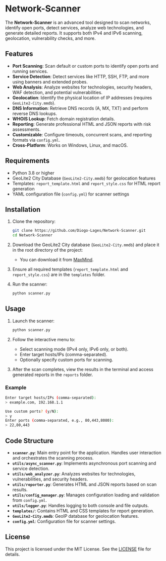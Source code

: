 # Network-Scanner

The **Network-Scanner** is an advanced tool designed to scan networks, identify open ports, detect services, analyze web technologies, and generate detailed reports. It supports both IPv4 and IPv6 scanning, geolocation, vulnerability checks, and more.

## Features

- **Port Scanning**: Scan default or custom ports to identify open ports and running services.
- **Service Detection**: Detect services like HTTP, SSH, FTP, and more using banners and extended probes.
- **Web Analysis**: Analyze websites for technologies, security headers, WAF detection, and potential vulnerabilities.
- **Geolocation**: Identify the physical location of IP addresses (requires `GeoLite2-City.mmdb`).
- **DNS Information**: Retrieve DNS records (A, MX, TXT) and perform reverse DNS lookups.
- **WHOIS Lookup**: Fetch domain registration details.
- **Reporting**: Generate professional HTML and JSON reports with risk assessments.
- **Customizable**: Configure timeouts, concurrent scans, and reporting formats via `config.yml`.
- **Cross-Platform**: Works on Windows, Linux, and macOS.

## Requirements

- Python 3.8 or higher
- GeoLite2 City Database (`GeoLite2-City.mmdb`) for geolocation features
- Templates: `report_template.html` and `report_style.css` for HTML report generation
- YAML configuration file (`config.yml`) for scanner settings

## Installation

1. Clone the repository:
   ```bash
   git clone https://github.com/Diogo-Lages/Network-Scanner.git
   cd Network-Scanner
   ```

2. Download the GeoLite2 City database (`GeoLite2-City.mmdb`) and place it in the root directory of the project:
   - You can download it from [MaxMind](https://www.maxmind.com).

3. Ensure all required templates (`report_template.html` and `report_style.css`) are in the `templates` folder.

4. Run the scanner:
   ```bash
   python scanner.py
   ```

## Usage

1. Launch the scanner:
   ```bash
   python scanner.py
   ```

2. Follow the interactive menu to:
   - Select scanning mode (IPv4 only, IPv6 only, or both).
   - Enter target hosts/IPs (comma-separated).
   - Optionally specify custom ports for scanning.

3. After the scan completes, view the results in the terminal and access generated reports in the `reports` folder.

### Example

```bash
Enter target hosts/IPs (comma-separated):
> example.com, 192.168.1.1

Use custom ports? (y/N):
> y
Enter ports (comma-separated, e.g., 80,443,8080):
> 22,80,443
```

## Code Structure

- **`scanner.py`**: Main entry point for the application. Handles user interaction and orchestrates the scanning process.
- **`utils/async_scanner.py`**: Implements asynchronous port scanning and service detection.
- **`utils/web_analyzer.py`**: Analyzes websites for technologies, vulnerabilities, and security headers.
- **`utils/reporter.py`**: Generates HTML and JSON reports based on scan results.
- **`utils/config_manager.py`**: Manages configuration loading and validation from `config.yml`.
- **`utils/logger.py`**: Handles logging to both console and file outputs.
- **`templates/`**: Contains HTML and CSS templates for report generation.
- **`GeoLite2-City.mmdb`**: GeoIP database for geolocation features.
- **`config.yml`**: Configuration file for scanner settings.

## License

This project is licensed under the MIT License. See the [LICENSE](LICENSE) file for details.
